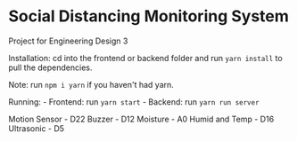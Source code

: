 # Social Distancing Monitoring System

Project for Engineering Design 3

Installation: cd into the frontend or backend folder and run `yarn install` to pull the dependencies. 

Note: run `npm i yarn` if you haven't had yarn.


Running:
	- Frontend: run `yarn start`
	- Backend: run `yarn run server`


Motion Sensor - D22
Buzzer - D12
Moisture - A0
Humid and Temp - D16
Ultrasonic - D5
